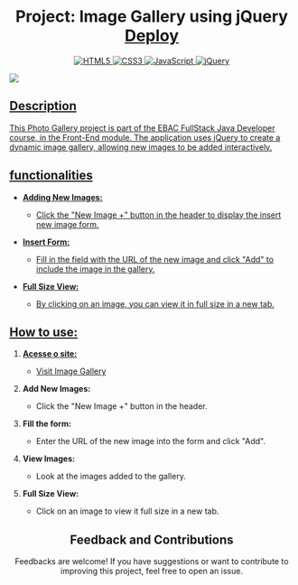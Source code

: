 <div align="center">
  
  
  <h1>Project: Image Gallery using jQuery <a href="https://ebac-proj-galeria-de-imagens.vercel.app/">Deploy</></h1>
  
  ![HTML5](https://img.shields.io/badge/html5-%23E34F26.svg?style=for-the-badge&logo=html5&logoColor=white)
  ![CSS3](https://img.shields.io/badge/css3-%231572B6.svg?style=for-the-badge&logo=css3&logoColor=white)
  ![JavaScript](https://img.shields.io/badge/javascript-%23323330.svg?style=for-the-badge&logo=javascript&logoColor=%23F7DF1E)
  ![jQuery](https://img.shields.io/badge/jquery-%230769AD.svg?style=for-the-badge&logo=jquery&logoColor=white)
  
</div>

<img src="https://i.postimg.cc/0jmr8XK0/screencapture-ebac-proj-galeria-de-imagens-vercel-app-2023-12-17-16-49-11.png">

## Description

This Photo Gallery project is part of the EBAC FullStack Java Developer course, in the Front-End module. The application uses jQuery to create a dynamic image gallery, allowing new images to be added interactively.

## functionalities

- **Adding New Images:**
  - Click the "New Image +" button in the header to display the insert new image form.

- **Insert Form:**
  - Fill in the field with the URL of the new image and click "Add" to include the image in the gallery.

- **Full Size View:**
  - By clicking on an image, you can view it in full size in a new tab.

## How to use:

1. **Acesse o site:**
   - Visit [Image Gallery](https://ebac-proj-galeria-de-imagens.vercel.app/)

2. **Add New Images:**
   - Click the "New Image +" button in the header.

3. **Fill the form:**
   - Enter the URL of the new image into the form and click "Add".

4. **View Images:**
   - Look at the images added to the gallery.

5. **Full Size View:**
   - Click on an image to view it full size in a new tab.

<div align="center">
  
  ## Feedback and Contributions
Feedbacks are welcome! If you have suggestions or want to contribute to improving this project, feel free to open an issue.
</div>
